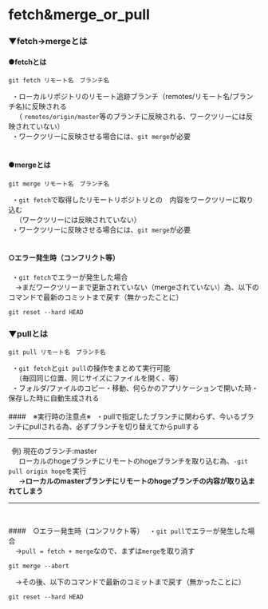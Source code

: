 # fetch&merge_or_pull

### ▼fetch→mergeとは<br>
#### ●fetchとは
```
git fetch リモート名　ブランチ名
```

&ensp;・ローカルリポジトリのリモート追跡ブランチ（remotes/リモート名/ブランチ名)に反映される<br>
&ensp;　（ `remotes/origin/master`等のブランチに反映される、ワークツリーには反映されていない）<br>
&ensp;・ワークツリーに反映させる場合には、`git merge`が必要<br>
<br>

#### ●mergeとは
```
git merge リモート名　ブランチ名
```

&ensp;・`git fetch`で取得したリモートリポジトリとの　内容をワークツリーに取り込む<br>
&ensp;　（ワークツリーには反映されていない）<br>
&ensp;・ワークツリーに反映させる場合には、`git merge`が必要<br>
<br>
#### ○エラー発生時（コンフリクト等）
&ensp;・`git fetch`でエラーが発生した場合<br>
&ensp;&ensp;→まだワークツリーまで更新されていない（mergeされていない）為、以下のコマンドで最新のコミットまで戻す（無かったことに）<br>
```
git reset --hard HEAD
```


### ▼pullとは
```
git pull リモート名　ブランチ名
```

&ensp;・`git fetch`と`git pull`の操作をまとめて実行可能<br>
&ensp;　（毎回同じ位置、同じサイズにファイルを開く、等）<br>
&ensp;・フォルダ/ファイルのコピー・移動、何らかのアプリケーションで開いた時・保存した時に自動生成される<br>
<br>
####　※実行時の注意点※
&ensp;・pullで指定したブランチに関わらず、今いるブランチにpullされる為、必ずブランチを切り替えてからpullする<br>
***
&ensp;例) 現在のブランチ:master　<br>
&ensp;&ensp;&ensp;ローカルのhogeブランチにリモートのhogeブランチを取り込む為、`-git pull origin hoge`を実行<br>
&ensp;&ensp;&ensp;→**ローカルのmasterブランチにリモートのhogeブランチの内容が取り込まれてしまう**
***
<br>

####　○エラー発生時（コンフリクト等）
&ensp;・`git pull`でエラーが発生した場合<br>
&ensp;&ensp;→`pull = fetch + merge`なので、まずは`merge`を取り消す<br>
```
git merge --abort
```
&ensp;&ensp;→その後、以下のコマンドで最新のコミットまで戻す（無かったことに）<br>
```
git reset --hard HEAD
```
<br>


